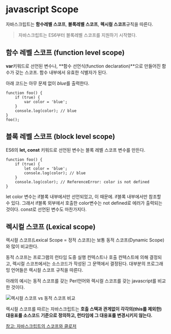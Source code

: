 # javascript Scope
자바스크립트는 **함수레벨 스코프**, **블록레벨 스코프**, **렉시컬 스코프**규칙을 따른다.

> 자바스크립트는 ES6부터 블록레벨 스코프를 지원하기 시작했다.

## 함수 레벨 스코프 (function level scope)
**var**키워드로 선언된 변수나, **함수 선언식(function declaration)**으로 만들어진 함수가 갖는 스코프. 
함수 내부에서 유효한 식별자가 된다.
    
아래 코드는 아무 문제 없이 *blue*를 출력한다.
```
function foo() {
	if (true) {
		var color = 'blue';
	}
	console.log(color); // blue
}
foo();
```

## 블록 레벨 스코프 (block level scope)
ES6의 **let, const** 키워드로 선언된 변수는 블록 레벨 스코프 변수를 만든다.
```
function foo() {
	if (true) {
		let color = 'blue';
		console.log(color); // blue
	}
	console.log(color); // ReferenceError: color is not defined
}
```
let color 변수는 if블록 내부에서만 선언되었고, 이 때문에. if블록 내부에서만 참조할 수 있다. 그래서 if블록 외부에서 호출한 color변수는 not defined로 에러가 출력되는 것이다.
const로 선언된 변수도 마찬가지다.

## 렉시컬 스코프 (Lexical scope)
렉시컬 스코프(Lexical Scope = 정적 스코프)는 보통 동적 스코프(Dynamic Scope)와 많이 비교한다.
   
동적 스코프는 프로그램의 런타임 도중 실행 컨텍스트나 호출 컨텍스트에 의해 결정되고, 렉시컬 스코프에서는 소스코드가 작성된 그 문맥에서 결정된다. 대부분의 프로그래밍 언어들은 렉시컬 스코프 규칙을 따른다.

아래의 예시는 동적 스코프를 갖는 Perl언어와 렉시컬 스코프를 갖는 javascript를 비교한 것이다.

![렉시컬 스코프 vs 동적 스코프 비교](http://image.toast.com/aaaadh/alpha/2016/techblog/lexicalscopejs.png)

렉시컬 스코프를 따르는 자바스크립트는 **호출 스택과 관게없이 각각의(this를 제외한) 대응표를 소스코드 기준으로 정의하고, 런타임에 그 대응표를 변경시키지 않는다.**

[참고: 자바스크립트의 스코프와 클로저](http://meetup.toast.com/posts/86)
